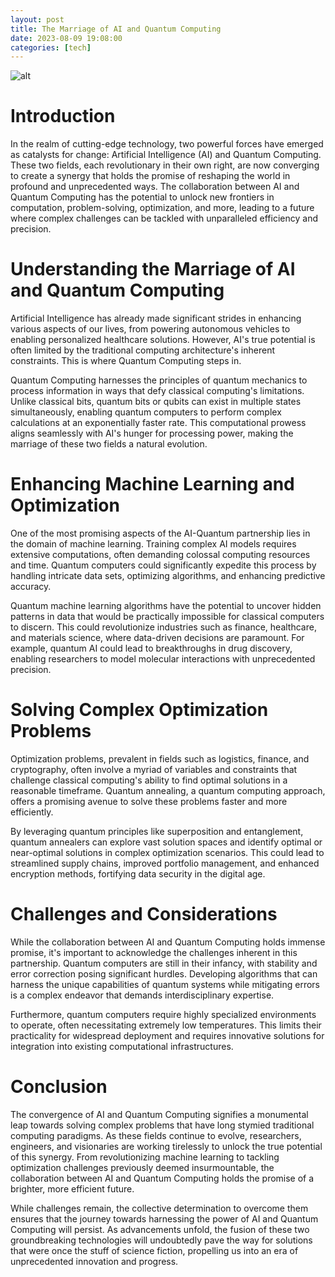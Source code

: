 ```yaml
---
layout: post
title: The Marriage of AI and Quantum Computing
date: 2023-08-09 19:08:00
categories: [tech]
---
```


![alt](https://picsum.photos/800/300)

# Introduction

In the realm of cutting-edge technology, two powerful forces have emerged as catalysts for change: Artificial Intelligence (AI) and Quantum Computing. These two fields, each revolutionary in their own right, are now converging to create a synergy that holds the promise of reshaping the world in profound and unprecedented ways. The collaboration between AI and Quantum Computing has the potential to unlock new frontiers in computation, problem-solving, optimization, and more, leading to a future where complex challenges can be tackled with unparalleled efficiency and precision.

# Understanding the Marriage of AI and Quantum Computing

Artificial Intelligence has already made significant strides in enhancing various aspects of our lives, from powering autonomous vehicles to enabling personalized healthcare solutions. However, AI's true potential is often limited by the traditional computing architecture's inherent constraints. This is where Quantum Computing steps in.

Quantum Computing harnesses the principles of quantum mechanics to process information in ways that defy classical computing's limitations. Unlike classical bits, quantum bits or qubits can exist in multiple states simultaneously, enabling quantum computers to perform complex calculations at an exponentially faster rate. This computational prowess aligns seamlessly with AI's hunger for processing power, making the marriage of these two fields a natural evolution.

# Enhancing Machine Learning and Optimization

One of the most promising aspects of the AI-Quantum partnership lies in the domain of machine learning. Training complex AI models requires extensive computations, often demanding colossal computing resources and time. Quantum computers could significantly expedite this process by handling intricate data sets, optimizing algorithms, and enhancing predictive accuracy.

Quantum machine learning algorithms have the potential to uncover hidden patterns in data that would be practically impossible for classical computers to discern. This could revolutionize industries such as finance, healthcare, and materials science, where data-driven decisions are paramount. For example, quantum AI could lead to breakthroughs in drug discovery, enabling researchers to model molecular interactions with unprecedented precision.


# Solving Complex Optimization Problems

Optimization problems, prevalent in fields such as logistics, finance, and cryptography, often involve a myriad of variables and constraints that challenge classical computing's ability to find optimal solutions in a reasonable timeframe. Quantum annealing, a quantum computing approach, offers a promising avenue to solve these problems faster and more efficiently.

By leveraging quantum principles like superposition and entanglement, quantum annealers can explore vast solution spaces and identify optimal or near-optimal solutions in complex optimization scenarios. This could lead to streamlined supply chains, improved portfolio management, and enhanced encryption methods, fortifying data security in the digital age.

# Challenges and Considerations

While the collaboration between AI and Quantum Computing holds immense promise, it's important to acknowledge the challenges inherent in this partnership. Quantum computers are still in their infancy, with stability and error correction posing significant hurdles. Developing algorithms that can harness the unique capabilities of quantum systems while mitigating errors is a complex endeavor that demands interdisciplinary expertise.

Furthermore, quantum computers require highly specialized environments to operate, often necessitating extremely low temperatures. This limits their practicality for widespread deployment and requires innovative solutions for integration into existing computational infrastructures.

# Conclusion

The convergence of AI and Quantum Computing signifies a monumental leap towards solving complex problems that have long stymied traditional computing paradigms. As these fields continue to evolve, researchers, engineers, and visionaries are working tirelessly to unlock the true potential of this synergy. From revolutionizing machine learning to tackling optimization challenges previously deemed insurmountable, the collaboration between AI and Quantum Computing holds the promise of a brighter, more efficient future.

While challenges remain, the collective determination to overcome them ensures that the journey towards harnessing the power of AI and Quantum Computing will persist. As advancements unfold, the fusion of these two groundbreaking technologies will undoubtedly pave the way for solutions that were once the stuff of science fiction, propelling us into an era of unprecedented innovation and progress.